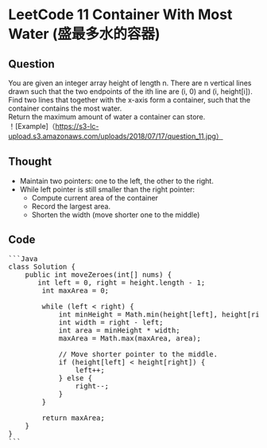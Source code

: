 # LeetCode 11 Container With Most Water (盛最多水的容器)

## Question

You are given an integer array height of length n. There are n vertical lines drawn such that the two endpoints of the ith line are (i, 0) and (i, height[i]).  
Find two lines that together with the x-axis form a container, such that the container contains the most water.  
Return the maximum amount of water a container can store.  
！[Example]（https://s3-lc-upload.s3.amazonaws.com/uploads/2018/07/17/question_11.jpg）

## Thought

- Maintain two pointers: one to the left, the other to the right.
- While left pointer is still smaller than the right pointer:
  - Compute current area of the container
  - Record the largest area.
  - Shorten the width (move shorter one to the middle)

## Code

<pre>```Java
class Solution {
    public int moveZeroes(int[] nums) {
       int left = 0, right = height.length - 1;
        int maxArea = 0;

        while (left < right) {
            int minHeight = Math.min(height[left], height[right]);
            int width = right - left;
            int area = minHeight * width;
            maxArea = Math.max(maxArea, area);

            // Move shorter pointer to the middle.
            if (height[left] < height[right]) {
                left++;
            } else {
                right--;
            }
        }

        return maxArea;
    }
}
```</pre>
